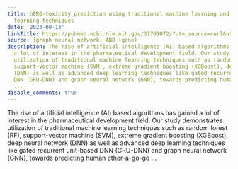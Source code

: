 ```yaml
---
title: hERG-toxicity prediction using traditional machine learning and advanced deep
  learning techniques
date: '2023-09-13'
linkTitle: https://pubmed.ncbi.nlm.nih.gov/37701072/?utm_source=curl&utm_medium=rss&utm_campaign=pubmed-2&utm_content=1x5bM_TNL8gjogAcnslpo2s2PbDe-61JVM2h9yowOYSiZ7Dkrt&fc=20220919211934&ff=20230914180827&v=2.17.9.post6+86293ac
source: (graph neural network) AND (gene)
description: The rise of artificial intelligence (AI) based algorithms has gained
  a lot of interest in the pharmaceutical development field. Our study demonstrates
  utilization of traditional machine learning techniques such as random forest (RF),
  support-vector machine (SVM), extreme gradient boosting (XGBoost), deep neural network
  (DNN) as well as advanced deep learning techniques like gated recurrent unit-based
  DNN (GRU-DNN) and graph neural network (GNN), towards predicting human ether-á-go-go
  ...
disable_comments: true
---
```

The rise of artificial intelligence (AI) based algorithms has gained a lot of interest in the pharmaceutical development field. Our study demonstrates utilization of traditional machine learning techniques such as random forest (RF), support-vector machine (SVM), extreme gradient boosting (XGBoost), deep neural network (DNN) as well as advanced deep learning techniques like gated recurrent unit-based DNN (GRU-DNN) and graph neural network (GNN), towards predicting human ether-á-go-go ...